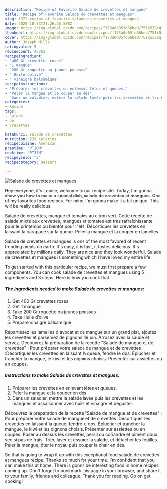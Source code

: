 ```yaml
---
description: "Recipe of Favorite Salade de crevettes et mangues"
title: "Recipe of Favorite Salade de crevettes et mangues"
slug: 1372-recipe-of-favorite-salade-de-crevettes-et-mangues
date: 2020-10-23T21:26:26.508Z
image: https://img-global.cpcdn.com/recipes/f173a0d05fd66bed/751x532cq70/salade-de-crevettes-et-mangues-photo-principale-de-la-recette.jpg
thumbnail: https://img-global.cpcdn.com/recipes/f173a0d05fd66bed/751x532cq70/salade-de-crevettes-et-mangues-photo-principale-de-la-recette.jpg
cover: https://img-global.cpcdn.com/recipes/f173a0d05fd66bed/751x532cq70/salade-de-crevettes-et-mangues-photo-principale-de-la-recette.jpg
author: Joseph Mills
ratingvalue: 5
reviewcount: 43763
recipeingredient:
- "400 Gr crevettes roses"
- "1 mangue"
- "200 Gr roquette ou jeunes pousses"
- " Huile dolive"
- " vinaigre balsamique"
recipeinstructions:
- "Préparer les crevettes en enlevant têtes et queues."
- "Peler la mangue et la couper en dés"
- "Dans un saladier, mettre la salade lavée puis les crevettes et les mangues et assaisonner avec huile et vinaigre et déguster."
categories:
- Recipe
tags:
- salade
- de
- crevettes

katakunci: salade de crevettes 
nutrition: 229 calories
recipecuisine: American
preptime: "PT10M"
cooktime: "PT37M"
recipeyield: "3"
recipecategory: Dessert

---
```



![Salade de crevettes et mangues](https://img-global.cpcdn.com/recipes/f173a0d05fd66bed/751x532cq70/salade-de-crevettes-et-mangues-photo-principale-de-la-recette.jpg)

Hey everyone, it's Louise, welcome to our recipe site. Today, I'm gonna show you how to make a special dish, salade de crevettes et mangues. One of my favorites food recipes. For mine, I'm gonna make it a bit unique. This will be really delicious.

Salade de crevettes, mangue et tomates au citron vert. Cette recette de salade mixte aux crevettes, mangues et tomates est très rafraîchissante pour le printemps ou bientôt pour l&#34;été. Décortiquer les crevettes en laissant la carapace sur la queue. Peler la mangue et la couper en lamelles.

Salade de crevettes et mangues is one of the most favored of recent trending meals on earth. It's easy, it is fast, it tastes delicious. It's appreciated by millions daily. They are nice and they look wonderful. Salade de crevettes et mangues is something which I have loved my entire life.


To get started with this particular recipe, we must first prepare a few components. You can cook salade de crevettes et mangues using 5 ingredients and 3 steps. Here is how you cook that.

<!--inarticleads1-->

##### The ingredients needed to make Salade de crevettes et mangues:

1. Get 400 Gr crevettes roses
1. Get 1 mangue
1. Take 200 Gr roquette ou jeunes pousses
1. Take  Huile d’olive
1. Prepare  vinaigre balsamique


Répartissez les lamelles d&#39;avocat et de mangue sur un grand plat, ajoutez les crevettes et parsemez de pignons de pin. Arrosez avec la sauce et servez. Découvrez la préparation de la recette &#34;Salade de mangue et de crevettes&#34; : Pour préparer votre salade de mangue et de crevettes :Décortiquer les crevettes en laissant la queue, fendre le dos. Éplucher et trancher la mangue, le kiwi et les oignons choisis. Présenter sur assiettes ou en coupes. 

<!--inarticleads2-->

##### Instructions to make Salade de crevettes et mangues:

1. Préparer les crevettes en enlevant têtes et queues.
1. Peler la mangue et la couper en dés
1. Dans un saladier, mettre la salade lavée puis les crevettes et les mangues et assaisonner avec huile et vinaigre et déguster.


Découvrez la préparation de la recette &#34;Salade de mangue et de crevettes&#34; : Pour préparer votre salade de mangue et de crevettes :Décortiquer les crevettes en laissant la queue, fendre le dos. Éplucher et trancher la mangue, le kiwi et les oignons choisis. Présenter sur assiettes ou en coupes. Poser au dessus les crevettes, persil ou coriandre et piment doux sec si pas de frais. Trier, laver et essorer la salade, et détacher les feuilles. Peler la mangue, ôter le noyau puis couper la chair en dés. 

So that is going to wrap it up with this exceptional food salade de crevettes et mangues recipe. Thanks so much for your time. I'm confident that you can make this at home. There is gonna be interesting food in home recipes coming up. Don't forget to bookmark this page in your browser, and share it to your family, friends and colleague. Thank you for reading. Go on get cooking!

